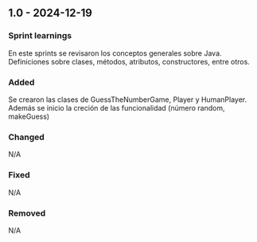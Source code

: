 ## 1.0 - 2024-12-19

### Sprint learnings

En este sprints se revisaron los conceptos generales sobre Java. Definiciones sobre clases, métodos, atributos, constructores, entre otros. 

### Added

Se crearon las clases de GuessTheNumberGame, Player y HumanPlayer. Además se inicio la creción de las funcionalidad (número random, makeGuess) 

### Changed

N/A

### Fixed

N/A

### Removed

N/A